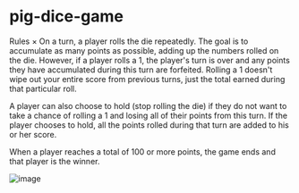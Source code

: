 # pig-dice-game

Rules
×
On a turn, a player rolls the die repeatedly. The goal is to accumulate as many points as possible, adding up the numbers rolled on the die. However, if a player rolls a 1, the player's turn is over and any points they have accumulated during this turn are forfeited. Rolling a 1 doesn't wipe out your entire score from previous turns, just the total earned during that particular roll.

A player can also choose to hold (stop rolling the die) if they do not want to take a chance of rolling a 1 and losing all of their points from this turn. If the player chooses to hold, all the points rolled during that turn are added to his or her score.

When a player reaches a total of 100 or more points, the game ends and that player is the winner.

![image](https://github.com/EAndresen/pig-dice-game/assets/20604632/eb98aab2-5091-4326-9a3f-faad954b0d9d)
